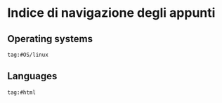 # Indice di navigazione degli appunti

## Operating systems

```query
tag:#OS/linux
```

## Languages

```query
tag:#html
```
